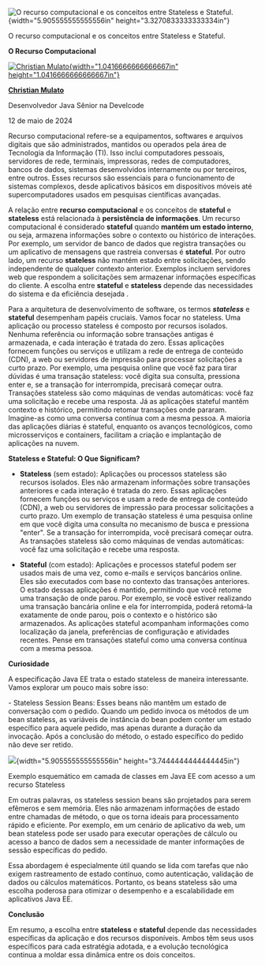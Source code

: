 ![O recurso computacional e os conceitos entre Stateless e Stateful.](temp_media/media/image1.png){width="5.905555555555556in" height="3.3270833333333334in"}

O recurso computacional e os conceitos entre Stateless e Stateful.

**O Recurso Computacional**

[![Christian Mulato](temp_media/media/image2.jpeg){width="1.0416666666666667in" height="1.0416666666666667in"}](https://www.linkedin.com/in/chmulato/)

[**Christian Mulato**](https://www.linkedin.com/in/chmulato/)

Desenvolvedor Java Sênior na Develcode

12 de maio de 2024

Recurso computacional refere-se a equipamentos, softwares e arquivos digitais que são administrados, mantidos ou operados pela área de Tecnologia da Informação (TI). Isso inclui computadores pessoais, servidores de rede, terminais, impressoras, redes de computadores, bancos de dados, sistemas desenvolvidos internamente ou por terceiros, entre outros. Esses recursos são essenciais para o funcionamento de sistemas complexos, desde aplicativos básicos em dispositivos móveis até supercomputadores usados em pesquisas científicas avançadas.

A relação entre **recurso computacional** e os conceitos de **stateful** e **stateless** está relacionada à **persistência de informações**. Um recurso computacional é considerado **stateful** quando **mantém um estado interno**, ou seja, armazena informações sobre o contexto ou histórico de interações. Por exemplo, um servidor de banco de dados que registra transações ou um aplicativo de mensagens que rastreia conversas é **stateful**. Por outro lado, um recurso **stateless** não mantém estado entre solicitações, sendo independente de qualquer contexto anterior. Exemplos incluem servidores web que respondem a solicitações sem armazenar informações específicas do cliente. A escolha entre **stateful** e **stateless** depende das necessidades do sistema e da eficiência desejada .

Para a arquitetura de desenvolvimento de software, os termos ***stateless*** e **stateful** desempenham papéis cruciais. Vamos focar no stateless. Uma aplicação ou processo stateless é composto por recursos isolados. Nenhuma referência ou informação sobre transações antigas é armazenada, e cada interação é tratada do zero. Essas aplicações fornecem funções ou serviços e utilizam a rede de entrega de conteúdo (CDN), a web ou servidores de impressão para processar solicitações a curto prazo. Por exemplo, uma pesquisa online que você faz para tirar dúvidas é uma transação stateless: você digita sua consulta, pressiona enter e, se a transação for interrompida, precisará começar outra. Transações stateless são como máquinas de vendas automáticas: você faz uma solicitação e recebe uma resposta. Já as aplicações stateful mantêm contexto e histórico, permitindo retomar transações onde pararam. Imagine-as como uma conversa contínua com a mesma pessoa. A maioria das aplicações diárias é stateful, enquanto os avanços tecnológicos, como microsserviços e containers, facilitam a criação e implantação de aplicações na nuvem.

**Stateless e Stateful: O Que Significam?**

- **Stateless** (sem estado): Aplicações ou processos stateless são recursos isolados. Eles não armazenam informações sobre transações anteriores e cada interação é tratada do zero. Essas aplicações fornecem funções ou serviços e usam a rede de entrega de conteúdo (CDN), a web ou servidores de impressão para processar solicitações a curto prazo. Um exemplo de transação stateless é uma pesquisa online em que você digita uma consulta no mecanismo de busca e pressiona "enter". Se a transação for interrompida, você precisará começar outra. As transações stateless são como máquinas de vendas automáticas: você faz uma solicitação e recebe uma resposta.

- **Stateful** (com estado): Aplicações e processos stateful podem ser usados mais de uma vez, como e-mails e serviços bancários online. Eles são executados com base no contexto das transações anteriores. O estado dessas aplicações é mantido, permitindo que você retome uma transação de onde parou. Por exemplo, se você estiver realizando uma transação bancária online e ela for interrompida, poderá retomá-la exatamente de onde parou, pois o contexto e o histórico são armazenados. As aplicações stateful acompanham informações como localização da janela, preferências de configuração e atividades recentes. Pense em transações stateful como uma conversa contínua com a mesma pessoa.

**Curiosidade**

A especificação Java EE trata o estado stateless de maneira interessante. Vamos explorar um pouco mais sobre isso:

\- Stateless Session Beans: Esses beans não mantêm um estado de conversação com o pedido. Quando um pedido invoca os métodos de um bean stateless, as variáveis de instância do bean podem conter um estado específico para aquele pedido, mas apenas durante a duração da invocação. Após a conclusão do método, o estado específico do pedido não deve ser retido.

![](temp_media/media/image3.png){width="5.905555555555556in" height="3.7444444444444445in"}

Exemplo esquemático em camada de classes em Java EE com acesso a um recurso Stateless

Em outras palavras, os stateless session beans são projetados para serem efêmeros e sem memória. Eles não armazenam informações de estado entre chamadas de método, o que os torna ideais para processamento rápido e eficiente. Por exemplo, em um cenário de aplicativo da web, um bean stateless pode ser usado para executar operações de cálculo ou acesso a banco de dados sem a necessidade de manter informações de sessão específicas do pedido.

Essa abordagem é especialmente útil quando se lida com tarefas que não exigem rastreamento de estado contínuo, como autenticação, validação de dados ou cálculos matemáticos. Portanto, os beans stateless são uma escolha poderosa para otimizar o desempenho e a escalabilidade em aplicativos Java EE.

**Conclusão**

Em resumo, a escolha entre **stateless** e **stateful** depende das necessidades específicas da aplicação e dos recursos disponíveis. Ambos têm seus usos específicos para cada estratégia adotada, e a evolução tecnológica continua a moldar essa dinâmica entre os dois conceitos.

